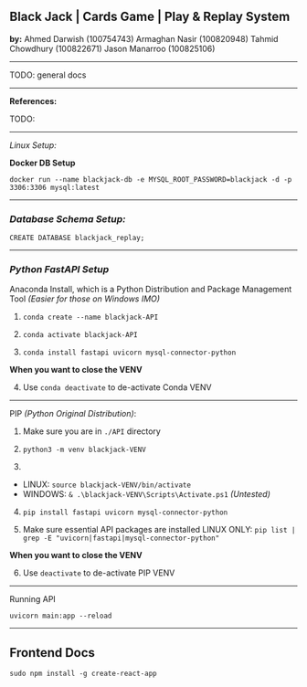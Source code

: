 
## Black Jack | Cards Game | Play & Replay System

**by:** 
Ahmed Darwish (100754743)
Armaghan Nasir (100820948)
Tahmid Chowdhury (100822671)
Jason Manarroo (100825106)

---

TODO: general docs

---

**References:**

TODO:

---

*Linux Setup:*

**Docker DB Setup**

`docker run --name blackjack-db -e MYSQL_ROOT_PASSWORD=blackjack -d -p 3306:3306 mysql:latest`

---

### *Database Schema Setup:*

`CREATE DATABASE blackjack_replay;`

---

### *Python FastAPI Setup*

Anaconda Install, which is a Python Distribution and Package Management Tool *(Easier for those on Windows IMO)*

1. `conda create --name blackjack-API`

2. `conda activate blackjack-API`

3. `conda install fastapi uvicorn mysql-connector-python`

**When you want to close the VENV**

4. Use `conda deactivate` to de-activate Conda VENV

---

PIP *(Python Original Distribution)*:

1. Make sure you are in `./API` directory

2. `python3 -m venv blackjack-VENV`

3. 
- LINUX: `source blackjack-VENV/bin/activate`
- WINDOWS: `& .\blackjack-VENV\Scripts\Activate.ps1` *(Untested)*

4. `pip install fastapi uvicorn mysql-connector-python`

5. Make sure essential API packages are installed 
LINUX ONLY: `pip list | grep -E "uvicorn|fastapi|mysql-connector-python"`

**When you want to close the VENV**

6. Use `deactivate` to de-activate PIP VENV

---

Running API

`uvicorn main:app --reload`

---

## Frontend Docs

```
sudo npm install -g create-react-app
```
